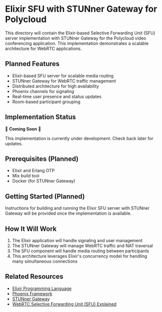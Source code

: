 # Elixir SFU with STUNner Gateway for Polycloud

This directory will contain the Elixir-based Selective Forwarding Unit (SFU) server implementation with STUNner Gateway for the Polycloud video conferencing application. This implementation demonstrates a scalable architecture for WebRTC applications.

## Planned Features

- Elixir-based SFU server for scalable media routing
- STUNner Gateway for WebRTC traffic management
- Distributed architecture for high availability
- Phoenix channels for signaling
- Real-time user presence and status updates
- Room-based participant grouping

## Implementation Status

🚧 **Coming Soon** 🚧

This implementation is currently under development. Check back later for updates.

## Prerequisites (Planned)

- Elixir and Erlang OTP
- Mix build tool
- Docker (for STUNner Gateway)

## Getting Started (Planned)

Instructions for building and running the Elixir SFU server with STUNner Gateway will be provided once the implementation is available.

## How It Will Work

1. The Elixir application will handle signaling and user management
2. The STUNner Gateway will manage WebRTC traffic and NAT traversal
3. The SFU component will handle media routing between participants
4. This architecture leverages Elixir's concurrency model for handling many simultaneous connections

## Related Resources

- [Elixir Programming Language](https://elixir-lang.org/)
- [Phoenix Framework](https://www.phoenixframework.org/)
- [STUNner Gateway](https://github.com/l7mp/stunner)
- [WebRTC Selective Forwarding Unit (SFU) Explained](https://webrtcglossary.com/sfu/)